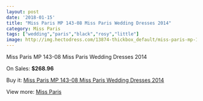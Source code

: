 ```yaml
---
layout: post
date: '2018-01-15'
title: "Miss Paris MP 143-08 Miss Paris Wedding Dresses 2014"
category: Miss Paris
tags: ["wedding","paris","black","rosy","little"]
image: http://img.hectodress.com/13874-thickbox_default/miss-paris-mp-143-08-miss-paris-wedding-dresses-2014.jpg
---
```

Miss Paris MP 143-08 Miss Paris Wedding Dresses 2014

On Sales: **$268.96**
<a href="https://www.hectodress.com/miss-paris/6732-miss-paris-mp-143-08-miss-paris-wedding-dresses-2014.html"><amp-img layout="responsive" width="600" height="600" src="//img.hectodress.com/13874-thickbox_default/miss-paris-mp-143-08-miss-paris-wedding-dresses-2014.jpg" alt="Miss Paris MP 143-08 Miss Paris Wedding Dresses 2014 0" /></a>

Buy it: [Miss Paris MP 143-08 Miss Paris Wedding Dresses 2014](https://www.hectodress.com/miss-paris/6732-miss-paris-mp-143-08-miss-paris-wedding-dresses-2014.html "Miss Paris MP 143-08 Miss Paris Wedding Dresses 2014")

View more: [Miss Paris](https://www.hectodress.com/116-miss-paris "Miss Paris")